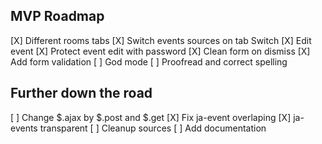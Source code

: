 ## MVP Roadmap
[X] Different rooms tabs
[X] Switch events sources on tab Switch
[X] Edit event
[X] Protect event edit with password
[X] Clean form on dismiss
[X] Add form validation
[ ] God mode
[ ] Proofread and correct spelling

## Further down the road
[ ] Change $.ajax by $.post and $.get
[X] Fix ja-event overlaping
[X] ja-events transparent
[ ] Cleanup sources
[ ] Add documentation
<!-- [ ] Send confirmation email ? hmmm -->
